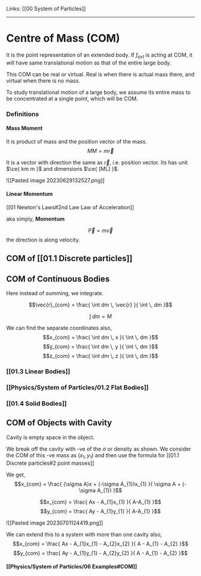 Links: [[00 System of Particles]]
___
# Centre of Mass (COM)
It is the point representation of an extended body. 
If $f_{ext}$ is acting at COM, it will have same translational motion as that of the entire large body. 

This COM can be real or virtual. Real is when there is actual mass there, and virtual when there is no mass. 

To study translational motion of a large body, we assume its entire mass to be concentrated at a single point, which will be COM. 

### Definitions
#### Mass Moment
It is product of mass and the position vector of the mass. 
$$MM = m \vec{r}$$

It is a vector with direction the same as $\vec{r}$, i.e. position vector. 
Its has unit $\ce{ km m }$ and dimensions $\ce{ [ML] }$. 

![[Pasted image 20230629132527.png]]

#### Linear Momentum
[[01 Newton's Laws#2nd Law Law of Acceleration]]

aka simply, **Momentum**

$$\vec{P} = m\vec{v}$$
the direction is along velocity.

## COM of [[01.1 Discrete particles]]

## COM of Continuous Bodies
Here instead of summing, we integrate. 

$$\vec{r}_{com} = \frac{ \int dm \, \vec{r}  }{ \int  \, dm  }$$

$$\int  \, dm = M$$

We can find the separate coordinates also,
$$x_{com} = \frac{ \int dm \, x  }{ \int  \, dm  }$$
$$y_{com} = \frac{ \int dm \, y  }{ \int  \, dm  }$$
$$z_{com} = \frac{ \int dm \, z  }{ \int  \, dm  }$$

### [[01.3 Linear Bodies]]

### [[Physics/System of Particles/01.2 Flat Bodies]]

### [[01.4 Solid Bodies]]

## COM of Objects with Cavity
Cavity is empty space in the object.

We break off the cavity with -ve of the $\sigma$ or density as shown. We consider the COM of this -ve mass as $(x_{1},y_{1})$ and then use the formula for [[01.1 Discrete particles#2 point masses]]

We get,
$$x_{com} = \frac{ (\sigma A)x + (-\sigma A_{1})x_{1} }{ \sigma A + (-\sigma A_{1}) }$$


$$x_{com} = \frac{ Ax - A_{1}x_{1} }{ A-A_{1} }$$
$$y_{com} = \frac{ Ay - A_{1}y_{1} }{ A-A_{1} }$$

![[Pasted image 20230701124419.png]]

We can extend this to a system with more than one cavity also,
$$x_{com} = \frac{ Ax - A_{1}x_{1} - A_{2}x_{2} }{ A - A_{1} - A_{2} }$$
$$y_{com} = \frac{ Ay - A_{1}y_{1} - A_{2}y_{2} }{ A - A_{1} - A_{2} }$$

#### [[Physics/System of Particles/06 Examples#COM]]